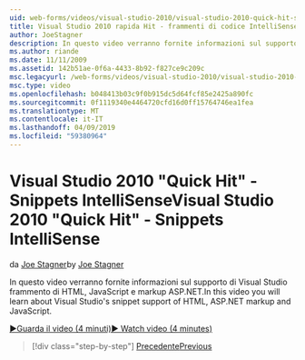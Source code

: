```yaml
---
uid: web-forms/videos/visual-studio-2010/visual-studio-2010-quick-hit-snippets-intellisense
title: Visual Studio 2010 rapida Hit - frammenti di codice IntelliSense | Microsoft Docs
author: JoeStagner
description: In questo video verranno fornite informazioni sul supporto di Visual Studio frammento di HTML, JavaScript e markup ASP.NET.
ms.author: riande
ms.date: 11/11/2009
ms.assetid: 142b51ae-0f6a-4433-8b92-f827ce9c209c
msc.legacyurl: /web-forms/videos/visual-studio-2010/visual-studio-2010-quick-hit-snippets-intellisense
msc.type: video
ms.openlocfilehash: b048413b03c9f0b915dc5d64fcf85e2425a890fc
ms.sourcegitcommit: 0f1119340e4464720cfd16d0ff15764746ea1fea
ms.translationtype: MT
ms.contentlocale: it-IT
ms.lasthandoff: 04/09/2019
ms.locfileid: "59380964"
---
```

# <a name="visual-studio-2010-quick-hit---snippets-intellisense"></a><span data-ttu-id="3f201-103">Visual Studio 2010 "Quick Hit" - Snippets IntelliSense</span><span class="sxs-lookup"><span data-stu-id="3f201-103">Visual Studio 2010 "Quick Hit" - Snippets IntelliSense</span></span>

<span data-ttu-id="3f201-104">da [Joe Stagner](https://github.com/JoeStagner)</span><span class="sxs-lookup"><span data-stu-id="3f201-104">by [Joe Stagner](https://github.com/JoeStagner)</span></span>

<span data-ttu-id="3f201-105">In questo video verranno fornite informazioni sul supporto di Visual Studio frammento di HTML, JavaScript e markup ASP.NET.</span><span class="sxs-lookup"><span data-stu-id="3f201-105">In this video you will learn about Visual Studio's snippet support of HTML, ASP.NET markup and JavaScript.</span></span>

[<span data-ttu-id="3f201-106">&#9654;Guarda il video (4 minuti)</span><span class="sxs-lookup"><span data-stu-id="3f201-106">&#9654; Watch video (4 minutes)</span></span>](https://channel9.msdn.com/Blogs/ASP-NET-Site-Videos/visual-studio-2010-quick-hit-snippets-intellisense)

> [!div class="step-by-step"]
> [<span data-ttu-id="3f201-107">Precedente</span><span class="sxs-lookup"><span data-stu-id="3f201-107">Previous</span></span>](visual-studio-2010-quick-hit-websites-instead-of-web-projects.md)
